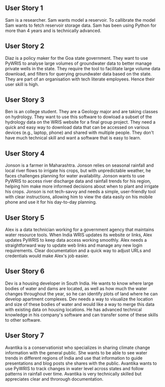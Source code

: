 ## User Story 1
Sam is a researcher. Sam wants model a reservoir. To callibrate the model Sam wants to fetch reservoir storage data. Sam has been using Python for more than 4 years and is technically advanced.

## User Story 2
Diaz is a policy maker for the Goa state government. They want to use PyWRIS to analyse large volumes of groundwater data to better manage private wells in the state. They require the tool to facilitate large volume data download, and filters for querying groundwater data based on the state. They are part of an organisation with tech literate employees. Hence their user skill is high.

## User Story 3

Ben is an college student. They are a Geology major and are taking classes on hydrology. They want to use this software to dowload a subset of the hydrology data on the WRIS website for a final group project. They need a quick and easy way to download data that can be accessed on various devices (e.g., laptop, phone) and shared with multiple people. They don't have much technical skill and want a software that is easy to learn.

## User Story 4

Jonson is a farmer in Maharashtra. Jonson relies on seasonal rainfall and local river flows to irrigate his crops, but with unpredictable weather, he faces challenges planning for water availability. Jonson wants to use PyWRIS to access river discharge data and rainfall trends for his region, helping him make more informed decisions about when to plant and irrigate his crops. Jonson is not tech-savvy and needs a simple, user-friendly tool with clear instructions, allowing him to view the data easily on his mobile phone and use it for his day-to-day planning.

## User Story 5

Alex is a data technician working for a government agency that maintains water resource tools. When India WRIS updates its website or links, Alex updates PyWRIS to keep data access working smoothly. Alex needs a straightforward way to update web links and manage any new login requirements. Clear documentation and a quick way to adjust URLs and credentials would make Alex's job easier.

## User Story 6

Dev is a housing developer in South India. He wants to know where large bodies of water and dams are located, as well as how much the water changes throughout the year, so he can identify plots of land where he can develop apartment complexes. Dev needs a way to visualize the location and size of these bodies of water and would like a way to merge this data with existing data on housing locations. He has advanced technical knowledge in his company's software and can transfer some of these skills to other software.

## User Story 7
Avantika is a conservationist who specializes in sharing climate change information with the general public. She wants to be able to see water trends in different regions of India and use that information to guide presentations and blog posts she shares with the public. Avantika wants to use PyWRIS to track changes in water level across states and follow patterns in rainfall over time. Avantika is very technically skilled but appreciates clear and throrough documentation.
